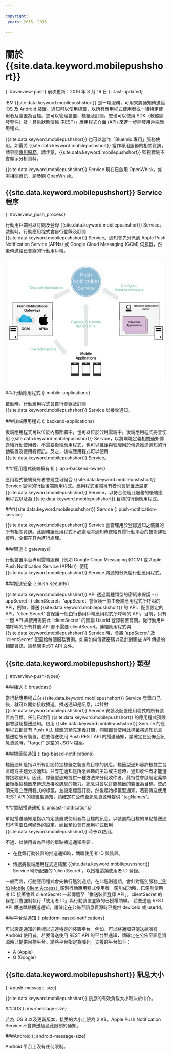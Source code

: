 ```yaml
---

copyright:
 years: 2015, 2016

---
```


# 關於 {{site.data.keyword.mobilepushshort}}
{: #overview-push}
前次更新：2016 年 8 月 16 日
{: .last-updated}

IBM {{site.data.keyword.mobilepushshort}} 是一項服務，可用來將通知傳送給 iOS 及 Android 裝置。通知可以使用標籤，以所有應用程式使用者或一組特定使用者及裝置為目標。您可以管理裝置、標籤及訂閱。您也可以使用 SDK（軟體開發套件）及「具象狀態傳輸 (REST)」應用程式介面 (API) 來進一步開發用戶端應用程式。 

{{site.data.keyword.mobilepushshort}} 也可以當作「Bluemix 專用」服務使用。如需將 {{site.data.keyword.mobilepushshort}} 當作專用服務的相關資訊，請參閱[專用服務](../../dedicated/index.html)。請注意，{{site.data.keyword.mobilepushshort}} 監視標籤不會顯示分析資料。

{{site.data.keyword.mobilepushshort}} Service 現在已啟用 OpenWhisk。如需相關資訊，請參閱 [OpenWhisk](../../openwhisk/index.html)。


## {{site.data.keyword.mobilepushshort}} Service 程序
{: #overview_push_process}

行動用戶端可以訂閱及登錄 {{site.data.keyword.mobilepushshort}} Service。啟動時，行動應用程式會自行登錄及訂閱 {{site.data.keyword.mobilepushshort}} Service。通知會先分派到 Apple Push Notification Service (APNs) 或 Google Cloud Messaging (GCM) 伺服器，然後傳送給已登錄的行動用戶端。

![推送概觀](images/overview.jpg)


###行動應用程式
{: mobile-applications}

啟動時，行動應用程式會自行登錄及訂閱 {{site.data.keyword.mobilepushshort}} Service 以接收通知。

###後端應用程式
{: backend-applications}

後端應用程式可以位於內部部署中，也可以位於公用雲端中。後端應用程式將會使用 {{site.data.keyword.mobilepushshort}} Service，以將環境定義相關通知傳送給行動使用者。不需要後端應用程式，也可以維護與管理用於傳送推送通知的行動裝置及使用者資訊。反之，後端應用程式可以使用 {{site.data.keyword.mobilepushshort}} Service。

###應用程式後端擁有者
{: app-backend-owner}

應用程式後端擁有者會建立可組合 {{site.data.keyword.mobilepushshort}} Service 實例的行動後端應用程式。應用程式後端擁有者也會配置及設定 {{site.data.keyword.mobilepushshort}} Service，以符合使用此服務的後端應用程式以及為 {{site.data.keyword.mobilepushshort}} 目標的行動應用程式。

###{{site.data.keyword.mobilepushshort}} Service
{: push-notification-service}

{{site.data.keyword.mobilepushshort}} Service 會管理用於登錄通知之裝置的所有相關資訊。此服務讓應用程式不必處理將通知傳送給異質行動平台的技術詳細資料，全都在其內進行處理。

###閘道
{: gateways}

行動裝置平台專用雲端服務（例如 Google Cloud Messaging (GCM) 或 Apple Push Notification Service (APNs)）使用 {{site.data.keyword.mobilepushshort}} Service 將通知分派給行動應用程式。

###推送安全
{: push-security}

{{site.data.keyword.mobilepushshort}} API 透過兩種類型的密碼來保護 - i) appSecret ii) clientSecret。'appSecret' 會保護一般由後端應用程式所呼叫的 API，例如，傳送 {{site.data.keyword.mobilepushshort}} 的 API、配置設定的 API。'clientSecret' 會保護一般由行動用戶端應用程式所呼叫的 API。目前，只有一個 API 與使用需要此 'clientSecret' 的關聯 UserId 登錄裝置有關。從行動用戶端呼叫的所有其他 API 都不需要 clientSecret。連結應用程式與 {{site.data.keyword.mobilepushshort}} Service 時，會將 'appSecret' 及 'clientSecret' 配置給每個服務實例。如需如何傳遞密碼以及針對哪些 API 傳遞的相關資訊，請參閱 ReST API 文件。

## {{site.data.keyword.mobilepushshort}} 類型
{: #overview-push-types}

###播送
{: broadcast}

當行動應用程式向 {{site.data.keyword.mobilepushshort}} Service 登錄自己後，就可以開始接收播送。播送通知是訊息，以針對 {{site.data.keyword.mobilepushshort}} Service 安裝及配置應用程式的所有裝置為目標。任何已啟用 {{site.data.keyword.mobilepushshort}} 的應用程式預設都會啟用播送通知。啟用 {{site.data.keyword.mobilepushshort}} Service 的應用程式都會有 Push.ALL 標籤的預先定義訂閱，伺服器會使用此標籤將通知訊息播送給所有裝置。若要傳送使用 Push REST API 的播送通知，請確定在公佈至訊息資源時，"target" 是空的 JSON 檔案。

###標籤型通知
{: tag-based-notifications}

標籤通知是指以所有訂閱特定標籤之裝置為目標的訊息。標籤型通知容許根據主旨區域或主題分段通知。只有在通知是所感興趣的主旨或主題時，通知收件者才能選擇接收通知。因此，標籤型通知提供一種方法來分段收件者。此特性會啟用定義標籤後根據標籤來傳送及接收訊息的能力。訊息只會以訂閱標籤的裝置為目標。您必須先建立應用程式的標籤，並設定標籤訂閱，然後起始標籤型通知。若要傳送使用 REST API 的標籤型通知，請確定在公佈至訊息資源時提供 "tagNames"。

###單點播送通知
{: unicast-notifications}

單點播送通知是指以特定裝置或使用者為目標的訊息。以裝置為目標的單點播送通知不需要任何額外的設定，而且預設會在應用程式啟用 {{site.data.keyword.mobilepushshort}} 時予以啟用。

不過，以使用者為目標的單點播送通知需要：

- 在登錄行動裝置的推送通知時，關聯使用者 ID 與裝置。  

- 傳遞將後端應用程式連結至 {{site.data.keyword.mobilepushshort}} Service 時所配置的 'clientSecret'，以授權這類使用者 ID 登錄。 

一般而言，行動應用程式會先執行鑑別週期，在此鑑別週期，會針對鑑別服務[（例如 Mobile Client Access）](https://console.ng.bluemix.net/docs/services/mobileaccess/index.html)鑑別行動應用程式使用者。鑑別成功時，已鑑別使用者 ID 接著會與 clientSecret 一起傳遞至「推送裝置登錄 API」。clientSecret 的存在只會強制執行「使用者 ID」與行動裝置登錄的已授權關聯。
若要透過 REST API 傳送單點播送通知，請確定在公佈至訊息資源時已提供 deviceId 或 userId。

###平台型通知
{: platform-based-notifications}

可以設定通知的目標以送達特定的裝置平台。例如，可以將通知只傳送給所有 Android 使用者。若要傳送使用 REST API 的平台型通知，請確定在公佈至訊息資源時已提供目標平台。請將平台指定為陣列。支援的平台如下：
* A (Apple)
* G (Google)

## {{site.data.keyword.mobilepushshort}} 訊息大小
{: #push-message-size}

{{site.data.keyword.mobilepushshort}} 訊息的有效負載大小取決於中介。 

###iOS
{: ios-message-size}

若為 iOS 8 以及更新版本，接受的大小上限為 2 KB。Apple Push Notification Service 不會傳送超過此限制的通知。

###Android
{: android-message-size}

Android 平台上沒有任何限制。
